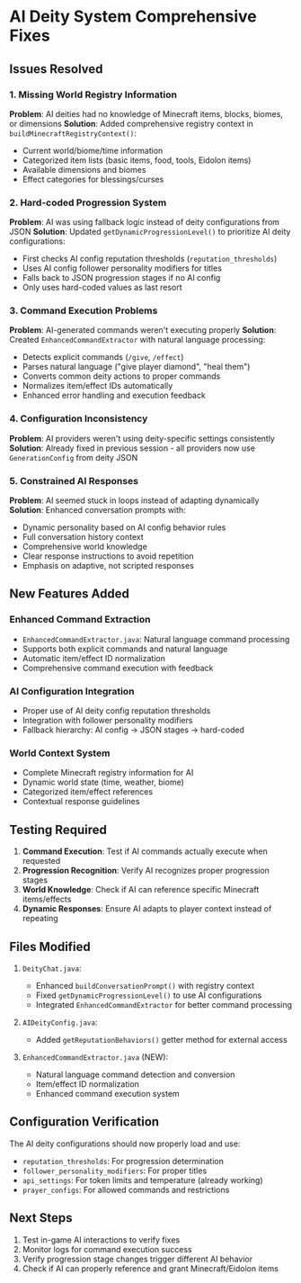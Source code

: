 # AI Deity System Comprehensive Fixes

## Issues Resolved

### 1. Missing World Registry Information
**Problem**: AI deities had no knowledge of Minecraft items, blocks, biomes, or dimensions
**Solution**: Added comprehensive registry context in `buildMinecraftRegistryContext()`:
- Current world/biome/time information
- Categorized item lists (basic items, food, tools, Eidolon items)
- Available dimensions and biomes
- Effect categories for blessings/curses

### 2. Hard-coded Progression System
**Problem**: AI was using fallback logic instead of deity configurations from JSON
**Solution**: Updated `getDynamicProgressionLevel()` to prioritize AI deity configurations:
- First checks AI config reputation thresholds (`reputation_thresholds`)
- Uses AI config follower personality modifiers for titles
- Falls back to JSON progression stages if no AI config
- Only uses hard-coded values as last resort

### 3. Command Execution Problems
**Problem**: AI-generated commands weren't executing properly
**Solution**: Created `EnhancedCommandExtractor` with natural language processing:
- Detects explicit commands (`/give`, `/effect`)
- Parses natural language ("give player diamond", "heal them")
- Converts common deity actions to proper commands
- Normalizes item/effect IDs automatically
- Enhanced error handling and execution feedback

### 4. Configuration Inconsistency
**Problem**: AI providers weren't using deity-specific settings consistently
**Solution**: Already fixed in previous session - all providers now use `GenerationConfig` from deity JSON

### 5. Constrained AI Responses
**Problem**: AI seemed stuck in loops instead of adapting dynamically
**Solution**: Enhanced conversation prompts with:
- Dynamic personality based on AI config behavior rules
- Full conversation history context
- Comprehensive world knowledge
- Clear response instructions to avoid repetition
- Emphasis on adaptive, not scripted responses

## New Features Added

### Enhanced Command Extraction
- `EnhancedCommandExtractor.java`: Natural language command processing
- Supports both explicit commands and natural language
- Automatic item/effect ID normalization
- Comprehensive command execution with feedback

### AI Configuration Integration
- Proper use of AI deity config reputation thresholds
- Integration with follower personality modifiers
- Fallback hierarchy: AI config → JSON stages → hard-coded

### World Context System
- Complete Minecraft registry information for AI
- Dynamic world state (time, weather, biome)
- Categorized item/effect references
- Contextual response guidelines

## Testing Required

1. **Command Execution**: Test if AI commands actually execute when requested
2. **Progression Recognition**: Verify AI recognizes proper progression stages
3. **World Knowledge**: Check if AI can reference specific Minecraft items/effects
4. **Dynamic Responses**: Ensure AI adapts to player context instead of repeating

## Files Modified

1. `DeityChat.java`:
   - Enhanced `buildConversationPrompt()` with registry context
   - Fixed `getDynamicProgressionLevel()` to use AI configurations
   - Integrated `EnhancedCommandExtractor` for better command processing

2. `AIDeityConfig.java`:
   - Added `getReputationBehaviors()` getter method for external access

3. `EnhancedCommandExtractor.java` (NEW):
   - Natural language command detection and conversion
   - Item/effect ID normalization
   - Enhanced command execution system

## Configuration Verification

The AI deity configurations should now properly load and use:
- `reputation_thresholds`: For progression determination
- `follower_personality_modifiers`: For proper titles
- `api_settings`: For token limits and temperature (already working)
- `prayer_configs`: For allowed commands and restrictions

## Next Steps

1. Test in-game AI interactions to verify fixes
2. Monitor logs for command execution success
3. Verify progression stage changes trigger different AI behavior
4. Check if AI can properly reference and grant Minecraft/Eidolon items
